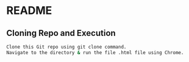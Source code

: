 # README

## Cloning Repo and Execution

```bash
Clone this Git repo using git clone command.
Navigate to the directory & run the file .html file using Chrome.
```

